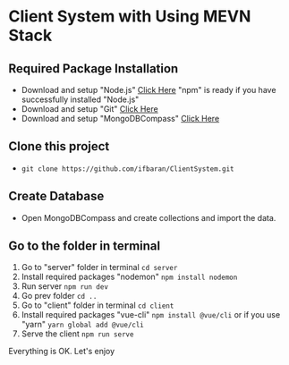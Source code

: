 # Client System with Using MEVN Stack

## Required Package Installation
+ Download and setup "Node.js" [Click Here](https://nodejs.org/en/download/) "npm" is ready if you have successfully installed "Node.js"
+ Download and setup "Git" [Click Here](https://git-scm.com/downloads)
+ Download and setup "MongoDBCompass" [Click Here](https://www.mongodb.com/try/download/compass)

## Clone this project
+ `git clone https://github.com/ifbaran/ClientSystem.git`

## Create Database
+ Open MongoDBCompass and create collections and import the data.

## Go to the folder in terminal
1. Go to "server" folder in terminal `cd server`
2. Install required packages "nodemon" `npm install nodemon`
3. Run server `npm run dev`
4. Go prev folder `cd ..`
5. Go to "client" folder in terminal `cd client`
6. Install required packages "vue-cli" `npm install @vue/cli` or if you use "yarn" `yarn global add @vue/cli`
7. Serve the client  `npm run serve`

Everything is OK. Let's enjoy

